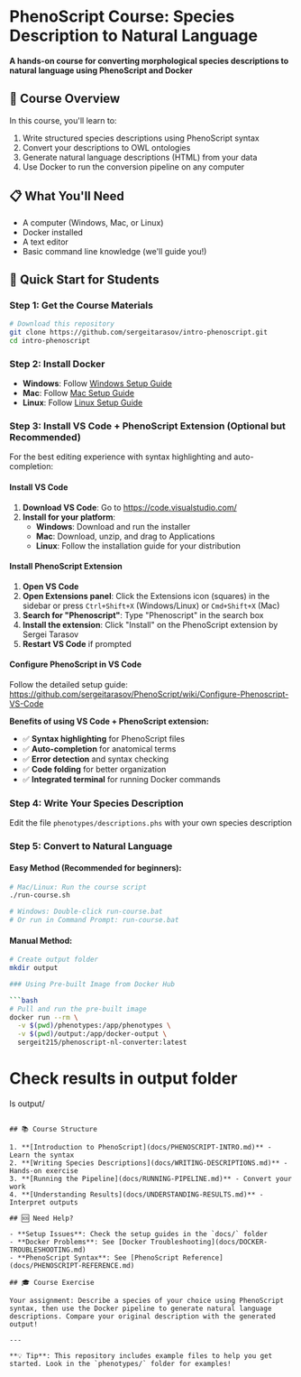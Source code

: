 # PhenoScript Course: Species Description to Natural Language

**A hands-on course for converting morphological species descriptions to natural language using PhenoScript and Docker**

## 🎯 Course Overview

In this course, you'll learn to:
1. Write structured species descriptions using PhenoScript syntax
2. Convert your descriptions to OWL ontologies 
3. Generate natural language descriptions (HTML) from your data
4. Use Docker to run the conversion pipeline on any computer

## 📋 What You'll Need

- A computer (Windows, Mac, or Linux)
- Docker installed
- A text editor
- Basic command line knowledge (we'll guide you!)

## 🚀 Quick Start for Students

### Step 1: Get the Course Materials
```bash
# Download this repository
git clone https://github.com/sergeitarasov/intro-phenoscript.git
cd intro-phenoscript
```

### Step 2: Install Docker
- **Windows**: Follow [Windows Setup Guide](docs/SETUP-WINDOWS.md)
- **Mac**: Follow [Mac Setup Guide](docs/SETUP-MAC.md)
- **Linux**: Follow [Linux Setup Guide](docs/SETUP-LINUX.md)

### Step 3: Install VS Code + PhenoScript Extension (Optional but Recommended)

For the best editing experience with syntax highlighting and auto-completion:

#### Install VS Code
1. **Download VS Code**: Go to https://code.visualstudio.com/
2. **Install for your platform**:
   - **Windows**: Download and run the installer
   - **Mac**: Download, unzip, and drag to Applications
   - **Linux**: Follow the installation guide for your distribution

#### Install PhenoScript Extension
1. **Open VS Code**
2. **Open Extensions panel**: Click the Extensions icon (squares) in the sidebar or press `Ctrl+Shift+X` (Windows/Linux) or `Cmd+Shift+X` (Mac)
3. **Search for "Phenoscript"**: Type "Phenoscript" in the search box
4. **Install the extension**: Click "Install" on the PhenoScript extension by Sergei Tarasov
5. **Restart VS Code** if prompted

#### Configure PhenoScript in VS Code
Follow the detailed setup guide: https://github.com/sergeitarasov/PhenoScript/wiki/Configure-Phenoscript-VS-Code

**Benefits of using VS Code + PhenoScript extension:**
- ✅ **Syntax highlighting** for PhenoScript files
- ✅ **Auto-completion** for anatomical terms
- ✅ **Error detection** and syntax checking
- ✅ **Code folding** for better organization
- ✅ **Integrated terminal** for running Docker commands

### Step 4: Write Your Species Description
Edit the file `phenotypes/descriptions.phs` with your own species description

### Step 5: Convert to Natural Language

#### Easy Method (Recommended for beginners):
```bash
# Mac/Linux: Run the course script
./run-course.sh

# Windows: Double-click run-course.bat
# Or run in Command Prompt: run-course.bat
```

#### Manual Method:
```bash
# Create output folder
mkdir output

### Using Pre-built Image from Docker Hub

```bash
# Pull and run the pre-built image
docker run --rm \
  -v $(pwd)/phenotypes:/app/phenotypes \
  -v $(pwd)/output:/app/docker-output \
  sergeit215/phenoscript-nl-converter:latest
```

# Check results in output folder
ls output/
```

## 📚 Course Structure

1. **[Introduction to PhenoScript](docs/PHENOSCRIPT-INTRO.md)** - Learn the syntax
2. **[Writing Species Descriptions](docs/WRITING-DESCRIPTIONS.md)** - Hands-on exercise
3. **[Running the Pipeline](docs/RUNNING-PIPELINE.md)** - Convert your work
4. **[Understanding Results](docs/UNDERSTANDING-RESULTS.md)** - Interpret outputs

## 🆘 Need Help?

- **Setup Issues**: Check the setup guides in the `docs/` folder
- **Docker Problems**: See [Docker Troubleshooting](docs/DOCKER-TROUBLESHOOTING.md)
- **PhenoScript Syntax**: See [PhenoScript Reference](docs/PHENOSCRIPT-REFERENCE.md)

## 🎓 Course Exercise

Your assignment: Describe a species of your choice using PhenoScript syntax, then use the Docker pipeline to generate natural language descriptions. Compare your original description with the generated output!

---

**💡 Tip**: This repository includes example files to help you get started. Look in the `phenotypes/` folder for examples!